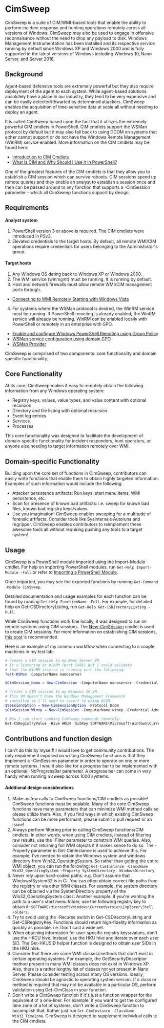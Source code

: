 # CimSweep
CimSweep is a suite of CIM/WMI-based tools that enable the ability to perform incident response and hunting operations remotely across all versions of Windows. CimSweep may also be used to engage in offensive reconnaisance without the need to drop any payload to disk. Windows Management Instrumentation has been installed and its respective service running by default since Windows XP and Windows 2000 and is fully supported in the latest versions of Windows including Windows 10, Nano Server, and Server 2016.

## Background

Agent-based defensive tools are extremely powerful but they also require deployment of the agent to each system. While agent-based solutions absolutely have a place in our industry, they tend to be very expensive and can be easily detected/thwarted by determined attackers. CimSweep enables the acquisition of time-sensitive data at scale all without needing to deploy an agent.

It is called CimSweep based upon the fact that it utilizes the extremely powerful CIM cmdlets in PowerShell. CIM cmdlets support the WSMan protocol by default but it may also fall back to using DCOM on systems that either cannot support or do not have the Windows Remote Management (WinRM) service enabled. More information on the CIM cmdlets may be found here:

* [Introduction to CIM Cmdlets](https://blogs.msdn.microsoft.com/powershell/2012/08/24/introduction-to-cim-cmdlets/)
* [What is CIM and Why Should I Use It in PowerShell?](https://blogs.technet.microsoft.com/heyscriptingguy/2014/01/27/what-is-cim-and-why-should-i-use-it-in-powershell/)

One of the greatest features of the CIM cmdlets is that they allow you to establish a CIM session which can survive reboots. CIM sessions speed up remote queries and they enable an analyst to establish a session once and then can be passed around to any function that supports a -CimSession parameter - which all CimSweep functions support by design.

## Requirements

#### Analyst system
1. PowerShell version 3 or above is required. The CIM cmdlets were introduced in PSv3.
2. Elevated credentials to the target hosts. By default, all remote WMI/CIM operations require credentials for users belonging to the Administrator's group.

#### Target hosts
1. Any Windows OS dating back to Windows XP or Windows 2000.
2. The WMI service (winmgmt) must be running. It is running by default.
3. Host and network firewalls must allow remote WMI/CIM management ports through.
  * [Connecting to WMI Remotely Starting with Windows Vista](https://msdn.microsoft.com/en-us/library/windows/desktop/aa822854)
4. For systems where the WSMan protocol is desired, the WinRM service must be running. If PowerShell remoting is already enabled, the WinRM service will already be running. WinRM can be enabled locally with PowerShell or remotely in an enterprise with GPO.
  * [Enable and configure Windows PowerShell Remoting using Group Policy](https://web.archive.org/web/20150514151313/http://blog.crayon.no/blogs/janegil/archive/2010/03/04/enable_2D00_and_2D00_configure_2D00_windows_2D00_powershell_2D00_remoting_2D00_using_2D00_group_2D00_policy.aspx)
  * [WSMan service configuration using domain GPO](https://greencircle.vmturbo.com/docs/DOC-1911)
  * [WSMan Provider](https://technet.microsoft.com/en-us/library/hh847813.aspx)

CimSweep is comprised of two components: core functionality and domain specific functionality.

## Core Functionality

At its core, CimSweep makes it easy to remotely obtain the following information from any Windows operating system:

* Registry keys, values, value types, and value content with optional recursion
* Directory and file listing with optional recursion
* Event log entries
* Services
* Processes

This core functionality was designed to facilitate the development of domain-specific functionality for incident responders, hunt operators, or anyone else needing to target information remotely over WMI.

## Domain-specific Functionality

Building upon the core set of functions in CimSweep, contributors can easily write functions that enable them to obtain highly targeted information. Examples of such information would include the following:

* Attacker persistence artifacts: Run keys, start menu items, WMI persistence, etc.
* Scan for presence of known bad artifacts: i.e. sweep for known bad files, known bad registry keys/values
* Use you imagination! CimSweep enables sweeping for a multitude of forensic artifacts. Consider tools like Sysinternals Autoruns and regripper. CimSweep enables contributors to reimplement these awesome tools all without requiring pushing any tools to a target system!

## Usage

CimSweep is a PowerShell module imported using the Import-Module cmdlet. For help on importing PowerShell modules, run `Get-Help Import-Module -Full` or refer to [Importing a PowerShell Module](https://msdn.microsoft.com/en-us/library/dd878284(v=vs.85).aspx).

Once imported, you may see the exported functions by running `Get-Command -Module CimSweep`.

Detailed documentation and usage examples for each function can be found by running `Get-Help FunctionName -Full`. For example, for detailed help on Get-CSDirectoryListing, run `Get-Help Get-CSDirectoryListing -Full`.

While CimSweep functions work fine locally, it was designed to run on remote systems using CIM sessions. The [New-CimSession](https://technet.microsoft.com/en-us/library/jj590760) cmdlet is used to create CIM sessions. For more information on establishing CIM sessions, [this post](https://blogs.msdn.microsoft.com/powershell/2013/08/19/cim-cmdlets-some-tips-tricks/) is recommended.

Here is an example of my common workflow when connecting to a couple machines in my test lab:

```powershell
# Create a CIM session to my Nano Server VM.
# It's listening on WinRM (port 5985) but I could validate
# that the WinRM service is running with the following:
Test-WSMan -ComputerName nanoserver

$CimSession_Nano = New-CimSession -ComputerName nanoserver -Credential Administrator

# Create a CIM session to my Windows XP VM.
# This VM doesn't have the Windows Management Framework
# installed so I'll need to revert to using DCOM.
$SessionOption = New-CimSessionOption -Protocol Dcom
$CimSession_Winxp = New-CimSession -ComputerName winxp -Credential Administrator -SessionOption $SessionOption

# Now I can start running CimSweep commands remotely!
Get-CSRegistryValue -Hive HKLM -SubKey SOFTWARE\Microsoft\Windows\CurrentVersion\Run -CimSession $CimSession_Nano, $CimSession_Winxp
```

## Contributions and function design

I can't do this by myself! I would love to get community contributions. The only requirement imposed on writing CimSweep functions is that they implement a -CimSession parameter in order to operate on one or more remote systems. I would also like for a progress bar to be implemented with an optional -NoProgressBar parameter. A progress bar can come in very handy when running a sweep across 1000 systems.

#### Additional design considerations
1. Make as few calls to CimSweep functions/CIM cmdlets as possible! CimSweep functions must be scalable. Many of the core CimSweep functions have many parameters that can minimize WMI method calls so please utilize them. Also, if you find ways in which existing CimSweep functions can be more performant, please submit a pull request or an issue!
2. Always perform filtering prior to calling CimSweep functions/CIM cmdlets. In other words, when using CIM cmdlets, instead of filtering raw results, use the -Filter parameter to constrain WMI queries. Also, consider not returning full WMI objects if it makes sense to do so. The -Property parameter in Get-CimInstance is used to achieve this. For example, I've needed to obtain the Windows system and windows directory from Win32_OperatingSystem. So rather than getting the entire WMI object, you can run the following: `Get-CimInstance -ClassName Win32_OperatingSystem -Property SystemDirectory, WindowsDirectory`
3. Never rely upon hard-coded paths. e.g. Don't assume that Windows\System32 is in C:. You can often obtain correct file paths from the registry or via other WMI classes. For example, the system directory can be obtained via the SystemDirectory property of the Win32_OperatingSystem class. Another example: if you're wanting the path to a user's start menu folder, use the following registry key to obtain it: `SOFTWARE\Microsoft\Windows\CurrentVersion\Explorer\Shell Folders`.
4. Try to avoid using the -Recurse switch in Get-CSDirectoryListing and Get-CSRegistryKey. Functions should return high-fidelity information as quickly as possible. i.e. Don't cast a wide net.
5. When obtaining information for user-specific registry keys/values, don't use the HKCU hive. Instead, use the HKU hive and iterate over each user SID. The Get-HKUSID helper function is designed to obtain user SIDs in the HKU hive.
6. Consider that there are some WMI classes/methods that don't exist in certain operating systems. For example, the GetSecurityDescriptor method present in many WMI classes does not exist in Windows XP. Also, there is a rather lengthy list of classes not yet present in Nano Server. Please consider testing across many OS versions. Ideally, CimSweep should be agnostic to operating system version. If a class or method is required that may not be available in a particular OS, perform validation using Get-CimClass in your function.
7. Don't write a CimSweep function if it's just a function wrapper for the equivalent of a one-liner. For example, if you want to get the configured time zone of a lot of systems, don't write a CimSweep function to accomplish that. Rather just run `Get-CimInstance -ClassName Win32_TimeZone`. CimSweep is designed to supplement individual calls to the CIM cmdlets.
